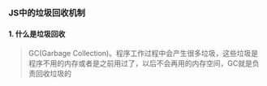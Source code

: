 ### JS中的垃圾回收机制

#### 1. 什么是垃圾回收

> GC(Garbage Collection)。程序工作过程中会产生很多垃圾，这些垃圾是程序不用的内存或者是之前用过了，以后不会再用的内存空间，GC就是负责回收垃圾的